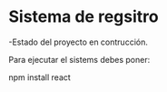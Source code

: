<h1> Sistema de regsitro </h1>


-Estado del proyecto en contrucción.


Para ejecutar el sistems debes poner:

npm install react 

